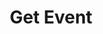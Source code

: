 ---
title: Get Event
excerpt: Retrieves the [Event](#schema_event) object for a valid identifiers.
api:
  file: botpress-api.json
  operationId: getEvent
deprecated: false
hidden: false
metadata:
  title: ''
  description: ''
  robots: index
next:
  description: ''
---